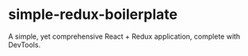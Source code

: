 # simple-redux-boilerplate
A simple, yet comprehensive React + Redux application, complete with DevTools.
